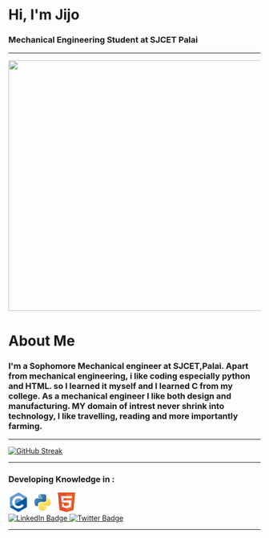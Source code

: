 
# Hi, I'm Jijo
### Mechanical Engineering Student at SJCET Palai

----



<div align="center">
  <img src="https://media.giphy.com/media/iI5RW5RFzqm95ANpIo/giphy.gif" width="600" height="500"/>
</div>


# About Me
### I'm a Sophomore Mechanical engineer at SJCET,Palai. Apart from mechanical engineering, i like coding especially python and HTML. so I learned it myself and I learned C from my college. As a mechanical engineer I like both design and manufacturing. MY domain of intrest never shrink into technology, I like travelling, reading and more importantly farming.
----


[![GitHub Streak](http://github-readme-streak-stats.herokuapp.com?user=jijojose2002&theme=dark&background=000000)](https://git.io/streak-stats)

------
### Developing Knowledge in :

<div>
  <img src="https://github.com/devicons/devicon/blob/master/icons/c/c-original.svg" title="C" alt="C" width="40" height="40"/>&nbsp;
  <img src="https://github.com/devicons/devicon/blob/master/icons/python/python-original.svg" title="Python" alt="Python" width="40" height="40"/>&nbsp;
  <img src="https://github.com/devicons/devicon/blob/master/icons/html5/html5-original.svg" title="HTML5" alt="HTML" width="40" height="40"/>&nbsp;
</div>

<div id="badges">
  <a href="https://www.linkedin.com/in/jijo-jose-4b9253226/">
    <img src="https://img.shields.io/badge/LinkedIn-blue?style=for-the-badge&logo=linkedin&logoColor=white" alt="LinkedIn Badge"/>
  </a>
  <a href="https://twitter.com/Mjijojose">
    <img src="https://img.shields.io/badge/Twitter-blue?style=for-the-badge&logo=twitter&logoColor=white" alt="Twitter Badge"/>
  </a>
</div>






<link rel="stylesheet" href="https://cdnjs.cloudflare.com/ajax/libs/font-awesome/4.7.0/css/font-awesome.min.css">


----

<!-- Add font awesome icons -->
<a href="https://www.facebook.com/profile.php?id=100036799051142" class="fa fa-facebook"></a>
<a href="https://twitter.com/Mjijojose" class="fa fa-twitter"></a>
<a href="https://instagram.com/jijo_jose_2002" class="fa fa-instagram"></a>
<a href="https://www.linkedin.com/in/jijo-jose-4b9253226" class="fa fa-linkedin"></a>
